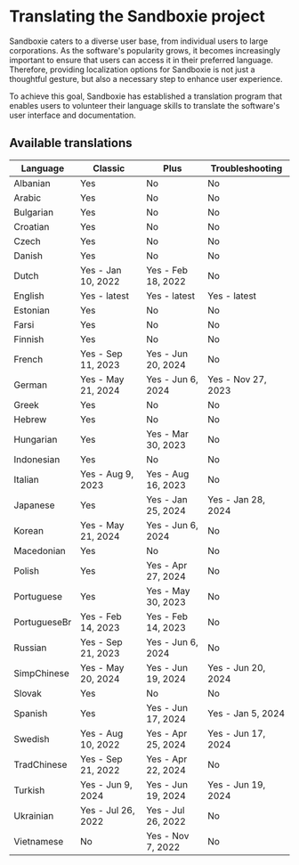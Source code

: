 # Translating the Sandboxie project

Sandboxie caters to a diverse user base, from individual users to large corporations. As the software's popularity grows, it becomes increasingly important to ensure that users can access it in their preferred language. Therefore, providing localization options for Sandboxie is not just a thoughtful gesture, but also a necessary step to enhance user experience.

To achieve this goal, Sandboxie has established a translation program that enables users to volunteer their language skills to translate the software's user interface and documentation. 


## Available translations

| Language | Classic | Plus | Troubleshooting |
|-|---------|------|---|
|Albanian|Yes|No|No|
|Arabic|Yes|No|No|
|Bulgarian|Yes|No|No|
|Croatian|Yes|No|No|
|Czech|Yes|No|No|
|Danish|Yes|No|No|
|Dutch|Yes - Jan 10, 2022|Yes - Feb 18, 2022|No|
|English|Yes - latest|Yes - latest|Yes - latest|
|Estonian|Yes|No|No|
|Farsi|Yes|No|No|
|Finnish|Yes|No|No|
|French|Yes - Sep 11, 2023|Yes - Jun 20, 2024|No|
|German|Yes - May 21, 2024|Yes - Jun 6, 2024|Yes - Nov 27, 2023|
|Greek|Yes|No|No|
|Hebrew|Yes|No|No|
|Hungarian|Yes|Yes - Mar 30, 2023|No|
|Indonesian|Yes|No|No|
|Italian|Yes - Aug 9, 2023|Yes - Aug 16, 2023|No|
|Japanese|Yes|Yes - Jan 25, 2024|Yes - Jan 28, 2024|
|Korean|Yes - May 21, 2024|Yes - Jun 6, 2024|No|
|Macedonian|Yes|No|No|
|Polish|Yes|Yes - Apr 27, 2024|No|
|Portuguese|Yes|Yes - May 30, 2023|No|
|PortugueseBr|Yes - Feb 14, 2023|Yes - Feb 14, 2023|No|
|Russian|Yes - Sep 21, 2023|Yes - Jun 6, 2024|No|
|SimpChinese|Yes - May 20, 2024|Yes - Jun 19, 2024|Yes - Jun 20, 2024|
|Slovak|Yes|No|No|
|Spanish|Yes|Yes - Jun 17, 2024|Yes - Jan 5, 2024|
|Swedish|Yes - Aug 10, 2022|Yes - Apr 25, 2024|Yes - Jun 17, 2024|
|TradChinese|Yes - Sep 21, 2022|Yes - Apr 22, 2024|No|
|Turkish|Yes - Jun 9, 2024|Yes - Jun 19, 2024|Yes - Jun 19, 2024|
|Ukrainian|Yes - Jul 26, 2022|Yes - Jul 26, 2022|No|
|Vietnamese|No|Yes - Nov 7, 2022|No|
